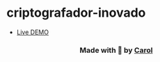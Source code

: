 # criptografador-inovado

- [Live DEMO](https://encryptor-theta.vercel.app/)

<h3 align="center">
    Made with 💜 by 
    <a href="https://www.linkedin.com/in/carolina-quiterio-978419188/" target="_blank">Carol</a>
</h4>
